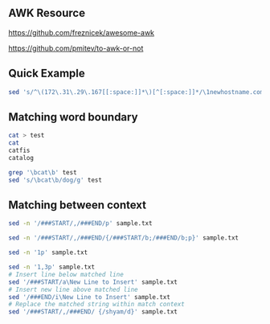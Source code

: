 ## AWK Resource
https://github.com/freznicek/awesome-awk

https://github.com/pmitev/to-awk-or-not


## Quick Example
```bash
sed 's/^\(172\.31\.29\.167[[:space:]]*\)[^[:space:]]*/\1newhostname.com/' /etc/hosts
```
## Matching word boundary
```bash
cat > test
cat
catfis
catalog

grep '\bcat\b' test
sed 's/\bcat\b/dog/g' test
```

## Matching between context
```bash
sed -n '/###START/,/###END/p' sample.txt

sed -n '/###START/,/###END/{/###START/b;/###END/b;p}' sample.txt

sed -n '1p' sample.txt

sed -n '1,3p' sample.txt
# Insert line below matched line
sed '/###START/a\New Line to Insert' sample.txt
# Insert new line above matched line
sed '/###END/i\New Line to Insert' sample.txt
# Replace the matched string within match context
sed '/###START/,/###END/ {/shyam/d}' sample.txt

```
